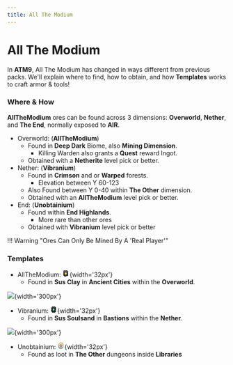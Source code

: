 ```yaml
---
title: All The Modium
---
```


# All The Modium

In **ATM9**, All The Modium has changed in ways different from previous packs. We'll explain where to find, how to obtain, and how **Templates** works to craft armor & tools!

### Where & How

**AllTheModium** ores can be found across 3 dimensions: **Overworld**, **Nether**, and **The End**, normally exposed to **AIR**.

- Overworld: (**AllTheModium**)
    - Found in **Deep Dark** Biome, also **Mining Dimension**.
        - Killing Warden also grants a **Quest** reward Ingot.
    - Obtained with a **Netherite** level pick or better. 
- Nether: (**Vibranium**)
    - Found in **Crimson** and or **Warped** forests.
        - Elevation between Y 60-123
    - Also Found between Y 0-40 within **The Other** dimension.
    - Obtained with an **AllTheModium** level pick or better.
- End: (**Unobtainium**)
    - Found within **End Highlands**.
        - More rare than other ores
    - Obtained with **Vibranium** level pick or better

!!! Warning "Ores Can Only Be Mined By A 'Real Player'"

### Templates

- AllTheModium: ![](img/allthemodium_upgrade_smithing_template.png){width='32px'}
    - Found in **Sus Clay** in **Ancient Cities** within the **Overworld**.

![](https://media.discordapp.net/attachments/1118377751976624149/1155274362312724560/image.png){width='300px'}

- Vibranium: ![](img/vibranium_upgrade_smithing_template.png){width='32px'}
    - Found in **Sus Soulsand** in **Bastions** within the **Nether**.

![](https://images-ext-1.discordapp.net/external/YMZ4-Dl6Ot_zE9sQKVDw0ZV1Dm991WxKcjVudPV2IjU/https/i.imgur.com/Yoyyxcg.png){width='300px'}

- Unobtainium: ![](img/unobtainium_upgrade_smithing_template.png){width='32px'}
    - Found as loot in **The Other** dungeons inside **Libraries** 